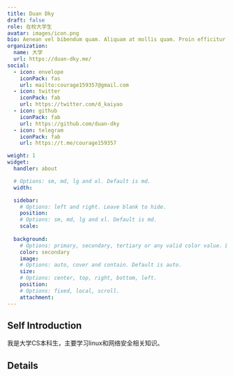 ```yaml
---
title: Duan Dky
draft: false
role: 在校大学生
avatar: images/icon.png
bio: Aenean vel bibendum quam. Aliquam at mollis quam. Proin efficitur.
organization:
  name: 大学
  url: https://duan-dky.me/
social:
  - icon: envelope
    iconPack: fas
    url: mailto:courage159357@gmail.com
  - icon: twitter
    iconPack: fab
    url: https://twitter.com/d_kaiyao
  - icon: github
    iconPack: fab
    url: https://github.com/duan-dky
  - icon: telegram
    iconPack: fab
    url: https://t.me/courage159357

weight: 1
widget:
  handler: about

  # Options: sm, md, lg and xl. Default is md.
  width:

  sidebar:
    # Options: left and right. Leave blank to hide.
    position:
    # Options: sm, md, lg and xl. Default is md.
    scale:
  
  background:
    # Options: primary, secondary, tertiary or any valid color value. Default is primary.
    color: secondary
    image:
    # Options: auto, cover and contain. Default is auto.
    size:
    # Options: center, top, right, bottom, left.
    position:
    # Options: fixed, local, scroll.
    attachment: 
---
```


## Self Introduction

我是大学CS本科生，主要学习linux和网络安全相关知识。

## Details  

